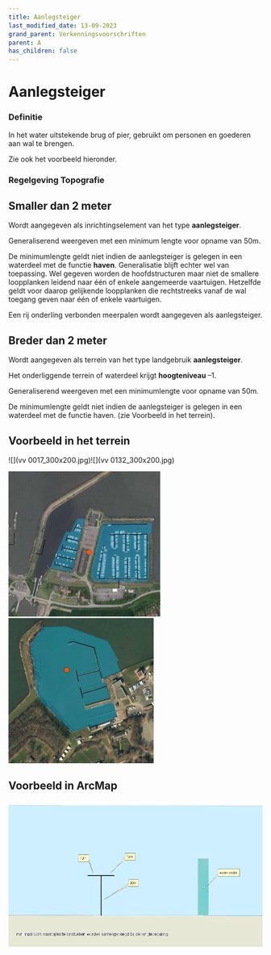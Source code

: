 ```yaml
---
title: Aanlegsteiger
last_modified_date: 13-09-2023
grand_parent: Verkenningsvoorschriften
parent: A
has_children: false
---
```


Aanlegsteiger
=============

### Definitie

In het water uitstekende brug of pier, gebruikt om personen en goederen aan wal te brengen.

Zie ook het voorbeeld hieronder.

### Regelgeving Topografie

## Smaller dan 2 meter

Wordt aangegeven als inrichtingselement van het type **aanlegsteiger**.

Generaliserend weergeven met een minimum lengte voor opname van 50m.

De minimumlengte geldt niet indien de aanlegsteiger is gelegen in een waterdeel met de functie **haven**. Generalisatie blijft echter wel van toepassing. Wel gegeven worden de hoofdstructuren maar niet de smallere loopplanken leidend naar één of enkele aangemeerde vaartuigen. Hetzelfde geldt voor daarop gelijkende loopplanken die rechtstreeks vanaf de wal toegang geven naar één of enkele vaartuigen.

Een rij onderling verbonden meerpalen wordt aangegeven als aanlegsteiger.

## Breder dan 2 meter

Wordt aangegeven als terrein van het type landgebruik **aanlegsteiger**.

Het onderliggende terrein of waterdeel krijgt **hoogteniveau** –1.

Generaliserend weergeven met een minimumlengte voor opname van 50m.

De minimumlengte geldt niet indien de aanlegsteiger is gelegen in een waterdeel met de functie haven. (zie Voorbeeld in het terrein).

## Voorbeeld in het terrein

![](vv 0017_300x200.jpg)![](vv 0132_300x200.jpg)

![](aanlegsteiger2_301x288.jpg)![](aanlegsteiger3_288x288.jpg)

## Voorbeeld in ArcMap

![](aanlegsteiger.png)